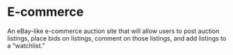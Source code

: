 # E-commerce
An eBay-like e-commerce auction site that will allow users to post auction listings, place bids on listings, comment on those listings, and add listings to a “watchlist.”
